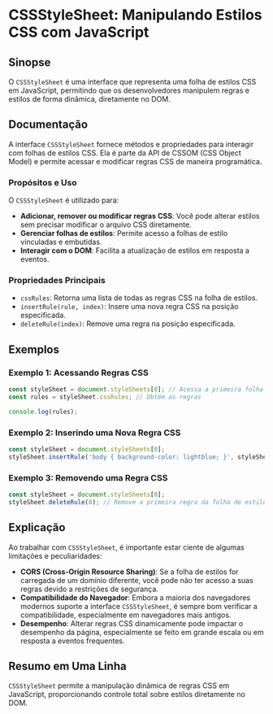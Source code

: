 <!--
Meta Description: # CSSStyleSheet: Manipulando Estilos CSS com JavaScript ## Sinopse O `CSSStyleSheet` é uma interface que representa uma folha de estilos CSS em JavaSc...
Meta Keywords: css, estilos, regras, uma, cssstylesheet
-->

# CSSStyleSheet: Manipulando Estilos CSS com JavaScript

## Sinopse
O `CSSStyleSheet` é uma interface que representa uma folha de estilos CSS em JavaScript, permitindo que os desenvolvedores manipulem regras e estilos de forma dinâmica, diretamente no DOM.

## Documentação
A interface `CSSStyleSheet` fornece métodos e propriedades para interagir com folhas de estilos CSS. Ela é parte da API de CSSOM (CSS Object Model) e permite acessar e modificar regras CSS de maneira programática.

### Propósitos e Uso
O `CSSStyleSheet` é utilizado para:

- **Adicionar, remover ou modificar regras CSS**: Você pode alterar estilos sem precisar modificar o arquivo CSS diretamente.
- **Gerenciar folhas de estilos**: Permite acesso a folhas de estilo vinculadas e embutidas.
- **Interagir com o DOM**: Facilita a atualização de estilos em resposta a eventos.

### Propriedades Principais
- `cssRules`: Retorna uma lista de todas as regras CSS na folha de estilos.
- `insertRule(rule, index)`: Insere uma nova regra CSS na posição especificada.
- `deleteRule(index)`: Remove uma regra na posição especificada.

## Exemplos

### Exemplo 1: Acessando Regras CSS
```javascript
const styleSheet = document.styleSheets[0]; // Acessa a primeira folha de estilos
const rules = styleSheet.cssRules; // Obtém as regras

console.log(rules);
```

### Exemplo 2: Inserindo uma Nova Regra CSS
```javascript
const styleSheet = document.styleSheets[0];
styleSheet.insertRule('body { background-color: lightblue; }', styleSheet.cssRules.length);
```

### Exemplo 3: Removendo uma Regra CSS
```javascript
const styleSheet = document.styleSheets[0];
styleSheet.deleteRule(0); // Remove a primeira regra da folha de estilos
```

## Explicação
Ao trabalhar com `CSSStyleSheet`, é importante estar ciente de algumas limitações e peculiaridades:

- **CORS (Cross-Origin Resource Sharing)**: Se a folha de estilos for carregada de um domínio diferente, você pode não ter acesso a suas regras devido a restrições de segurança.
- **Compatibilidade do Navegador**: Embora a maioria dos navegadores modernos suporte a interface `CSSStyleSheet`, é sempre bom verificar a compatibilidade, especialmente em navegadores mais antigos.
- **Desempenho**: Alterar regras CSS dinamicamente pode impactar o desempenho da página, especialmente se feito em grande escala ou em resposta a eventos frequentes.

## Resumo em Uma Linha
`CSSStyleSheet` permite a manipulação dinâmica de regras CSS em JavaScript, proporcionando controle total sobre estilos diretamente no DOM.